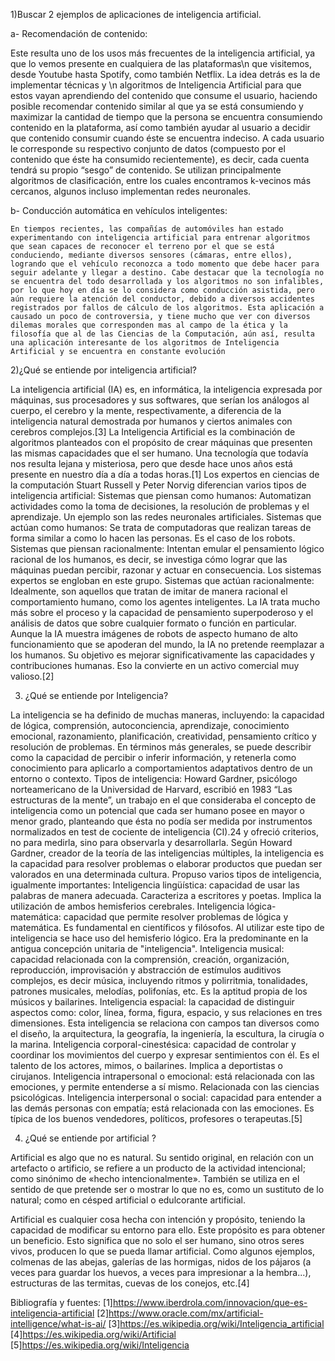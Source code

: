 1)Buscar 2 ejemplos de aplicaciones de inteligencia artificial.

 a- Recomendación de contenido:
	
Este resulta uno de los usos más frecuentes de la inteligencia artificial, ya que lo vemos presente en cualquiera de las plataformas\n que visitemos, desde Youtube hasta Spotify, como también Netflix. La idea detrás es la de implementar técnicas y \n algoritmos de Inteligencia Artificial para que estos vayan aprendiendo del contenido que consume el usuario, haciendo posible recomendar contenido similar al que ya se está consumiendo y maximizar la cantidad de tiempo que la persona se encuentra consumiendo contenido en la plataforma, así como también ayudar al usuario a decidir que contenido consumir cuando éste se encuentra indeciso. A cada usuario le corresponde su respectivo conjunto de datos (compuesto por el contenido que éste ha consumido recientemente), es decir, cada cuenta tendrá su propio “sesgo” de contenido.
Se utilizan principalmente algoritmos de clasificación, entre los cuales encontramos k-vecinos más cercanos, algunos incluso implementan redes neuronales.

b- Conducción automática en vehículos inteligentes:
	
	En tiempos recientes, las compañías de automóviles han estado experimentando con inteligencia artificial para entrenar algoritmos que sean capaces de reconocer el terreno por el que se está conduciendo, mediante diversos sensores (cámaras, entre ellos), logrando que el vehículo reconozca a todo momento que debe hacer para seguir adelante y llegar a destino. Cabe destacar que la tecnología no se encuentra del todo desarrollada y los algoritmos no son infalibles, por lo que hoy en día se lo considera como conducción asistida, pero aún requiere la atención del conductor, debido a diversos accidentes registrados por fallos de cálculo de los algoritmos. Esta aplicación a causado un poco de controversia, y tiene mucho que ver con diversos dilemas morales que corresponden mas al campo de la ética y la filosofía que al de las Ciencias de la Computación, aún así, resulta una aplicación interesante de los algoritmos de Inteligencia Artificial y se encuentra en constante evolución
	


2)¿Qué se entiende por inteligencia artificial?

La inteligencia artificial (IA) es, en informática, la inteligencia expresada por máquinas, sus procesadores y sus softwares, que serían los análogos al cuerpo, el cerebro y la mente, respectivamente, a diferencia de la inteligencia natural demostrada por humanos y ciertos animales con cerebros complejos.[3]
La Inteligencia Artificial es la combinación de algoritmos planteados con el propósito de crear máquinas que presenten las mismas capacidades que el ser humano. Una tecnología que todavía nos resulta lejana y misteriosa, pero que desde hace unos años está presente en nuestro día a día a todas horas.[1]
Los expertos en ciencias de la computación Stuart Russell y Peter Norvig diferencian varios tipos de inteligencia artificial:
  Sistemas que piensan como humanos:
Automatizan actividades como la toma de decisiones, la resolución de problemas y el aprendizaje. Un ejemplo son las redes neuronales artificiales.
  Sistemas que actúan como humanos:
Se trata de computadoras que realizan tareas de forma similar a como lo hacen las personas. Es el caso de los robots.
  Sistemas que piensan racionalmente:
Intentan emular el pensamiento lógico racional de los humanos, es decir, se investiga cómo lograr que las máquinas puedan percibir, razonar y actuar en consecuencia. Los sistemas expertos se engloban en este grupo.
  Sistemas que actúan racionalmente:
Idealmente, son aquellos que tratan de imitar de manera racional el comportamiento humano, como los agentes inteligentes.
La IA trata mucho más sobre el proceso y la capacidad de pensamiento superpoderoso y el análisis de datos que sobre cualquier formato o función en particular. Aunque la IA muestra imágenes de robots de aspecto humano de alto funcionamiento que se apoderan del mundo, la IA no pretende reemplazar a los humanos. Su objetivo es mejorar significativamente las capacidades y contribuciones humanas. Eso la convierte en un activo comercial muy valioso.[2]


3) ¿Qué se entiende por Inteligencia?

La inteligencia se ha definido de muchas maneras, incluyendo: la capacidad de lógica, comprensión, autoconciencia, aprendizaje, conocimiento emocional, razonamiento, planificación, creatividad, pensamiento crítico y resolución de problemas. En términos más generales, se puede describir como la capacidad de percibir o inferir información, y retenerla como conocimiento para aplicarlo a comportamientos adaptativos dentro de un entorno o contexto.
Tipos de inteligencia:
Howard Gardner, psicólogo norteamericano de la Universidad de Harvard, escribió en 1983 “Las estructuras de la mente”, un trabajo en el que consideraba el concepto de inteligencia como un potencial que cada ser humano posee en mayor o menor grado, planteando que ésta no podía ser medida por instrumentos normalizados en test de cociente de inteligencia (CI).24​ y ofreció criterios, no para medirla, sino para observarla y desarrollarla.
Según Howard Gardner, creador de la teoría de las inteligencias múltiples, la inteligencia es la capacidad para resolver problemas o elaborar productos que puedan ser valorados en una determinada cultura. Propuso varios tipos de inteligencia, igualmente importantes:
Inteligencia lingüística: capacidad de usar las palabras de manera adecuada. Caracteriza a escritores y poetas. Implica la utilización de ambos hemisferios cerebrales.
Inteligencia lógica-matemática: capacidad que permite resolver problemas de lógica y matemática. Es fundamental en científicos y filósofos. Al utilizar este tipo de inteligencia se hace uso del hemisferio lógico. Era la predominante en la antigua concepción unitaria de "inteligencia".
Inteligencia musical: capacidad relacionada con la comprensión, creación, organización, reproducción, improvisación y abstracción de estímulos auditivos complejos, es decir música, incluyendo ritmos y polirritmia, tonalidades, patrones musicales, melodías, polifonías, etc. Es la aptitud propia de los músicos y bailarines.
Inteligencia espacial: la capacidad de distinguir aspectos como: color, línea, forma, figura, espacio, y sus relaciones en tres dimensiones. Esta inteligencia se relaciona con campos tan diversos como el diseño, la arquitectura, la geografía, la ingeniería, la escultura, la cirugía o la marina.
Inteligencia corporal-cinestésica: capacidad de controlar y coordinar los movimientos del cuerpo y expresar sentimientos con él. Es el talento de los actores, mimos, o bailarines. Implica a deportistas o cirujanos.
Inteligencia intrapersonal o emocional: está relacionada con las emociones, y permite entenderse a sí mismo. Relacionada con las ciencias psicológicas.
Inteligencia interpersonal o social: capacidad para entender a las demás personas con empatía; está relacionada con las emociones. Es típica de los buenos vendedores, políticos, profesores o terapeutas.[5]
 
4) ¿Qué se entiende por artificial ?

Artificial es algo que no es natural. Su sentido original, en relación con un artefacto o artificio, se refiere a un producto de la actividad intencional; como sinónimo de «hecho intencionalmente». También se utiliza en el sentido de que pretende ser o mostrar lo que no es, como un sustituto de lo natural; como en césped artificial o edulcorante artificial.

Artificial es cualquier cosa hecha con intención y propósito, teniendo la capacidad de modificar su entorno para ello. Este propósito es para obtener un beneficio. Esto significa que no solo el ser humano, sino otros seres vivos, producen lo que se pueda llamar artificial. Como algunos ejemplos, colmenas de las abejas, galerías de las hormigas, nidos de los pájaros (a veces para guardar los huevos, a veces para impresionar a la hembra...), estructuras de las termitas, cuevas de los conejos, etc.[4]



Bibliografía y fuentes:
[1]https://www.iberdrola.com/innovacion/que-es-inteligencia-artificial
[2]https://www.oracle.com/mx/artificial-intelligence/what-is-ai/
[3]https://es.wikipedia.org/wiki/Inteligencia_artificial 
[4]https://es.wikipedia.org/wiki/Artificial
[5]https://es.wikipedia.org/wiki/Inteligencia